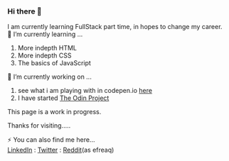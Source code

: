 ### Hi there 👋

<!--
**emwiewiora/eMWiewiora** is a ✨ _special_ ✨ repository because its `README.md` (this file) appears on your GitHub profile.

Here are some ideas to get you started:

- 🔭 I’m currently working on ...
- 🌱 I’m currently learning ...
- 👯 I’m looking to collaborate on ...
- 🤔 I’m looking for help with ...
- 💬 Ask me about ...
- 📫 How to reach me: ...
- 😄 Pronouns: ...
- ⚡ Fun fact: ...
-->
I am currently learning FullStack part time, in hopes to change my career. <br>
🌱 I’m currently learning ...
1. More indepth HTML
2. More indepth CSS
3. The basics of JavaScript

🔭 I’m currently working on ...
1. see what i am playing with in codepen.io <a target="_blank" href="https://codepen.io/emwiewiora">here</a>
2. I have started <a href="https://www.theodinproject.com/">The Odin Project</a>

This page is a work in progress.

Thanks for visiting.....

⚡ You can also find me here...<br>
<a href="https://www.linkedin.com/in/ewiewiora">LinkedIn</a> :
<a href="https://twitter.com/emwiewiora">Twitter</a> :
<a href="https://www.reddit.com/user/efreaq">Reddit</a>(as efreaq)

